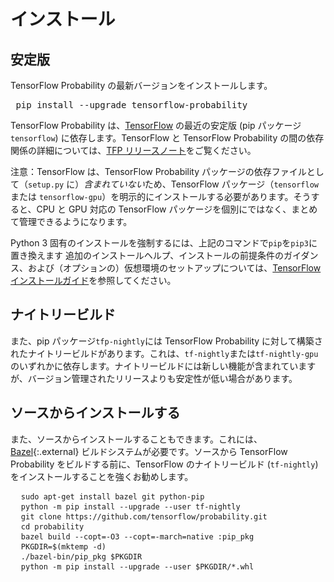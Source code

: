 # インストール

## 安定版

TensorFlow Probability の最新バージョンをインストールします。

<pre class="devsite-terminal devsite-click-to-copy prettyprint lang-shell"> pip install --upgrade tensorflow-probability </pre>

TensorFlow Probability は、[TensorFlow](https://www.tensorflow.org/install) の最近の安定版 (pip パッケージ`tensorflow`) に依存します。TensorFlow と TensorFlow Probability の間の依存関係の詳細については、[TFP リリースノート](https://github.com/tensorflow/probability/releases)をご覧ください。

注意：TensorFlow は、TensorFlow Probability パッケージの依存ファイルとして（<code>setup.py</code> に）<em>含まれていない</em>ため、TensorFlow パッケージ（`tensorflow` または `tensorflow-gpu`）を明示的にインストールする必要があります。そうすると、CPU と GPU 対応の TensorFlow パッケージを個別にではなく、まとめて管理できるようになります。

Python 3 固有のインストールを強制するには、上記のコマンドで`pip`を`pip3`に置き換えます 追加のインストールヘルプ、インストールの前提条件のガイダンス、および（オプションの）仮想環境のセットアップについては、[TensorFlow インストールガイド](https://www.tensorflow.org/install)を参照してください。

## ナイトリービルド

また、pip パッケージ`tfp-nightly`には TensorFlow Probability に対して構築されたナイトリービルドがあります。これは、`tf-nightly`または`tf-nightly-gpu`のいずれかに依存します。ナイトリービルドには新しい機能が含まれていますが、バージョン管理されたリリースよりも安定性が低い場合があります。

## ソースからインストールする

また、ソースからインストールすることもできます。これには、[Bazel](https://bazel.build/){:.external} ビルドシステムが必要です。ソースから TensorFlow Probability をビルドする前に、TensorFlow のナイトリービルド (`tf-nightly`) をインストールすることを強くお勧めします。

<!-- common_typos_disable -->

<pre class="devsite-click-to-copy">
  <code class="devsite-terminal">sudo apt-get install bazel git python-pip</code>
  <code class="devsite-terminal">python -m pip install --upgrade --user tf-nightly</code>
  <code class="devsite-terminal">git clone https://github.com/tensorflow/probability.git</code>
  <code class="devsite-terminal">cd probability</code>
  <code class="devsite-terminal">bazel build --copt=-O3 --copt=-march=native :pip_pkg</code>
  <code class="devsite-terminal">PKGDIR=$(mktemp -d)</code>
  <code class="devsite-terminal">./bazel-bin/pip_pkg $PKGDIR</code>
  <code class="devsite-terminal">python -m pip install --upgrade --user $PKGDIR/*.whl</code>
</pre>

<!-- common_typos_enable -->
